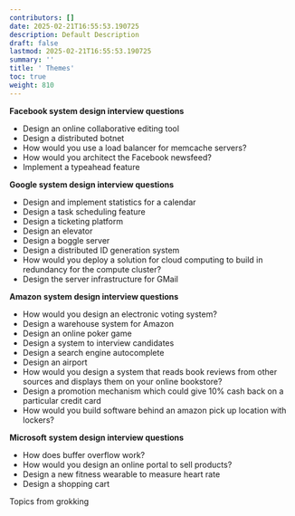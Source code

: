 ```yaml
---
contributors: []
date: 2025-02-21T16:55:53.190725
description: Default Description
draft: false
lastmod: 2025-02-21T16:55:53.190725
summary: ''
title: ' Themes'
toc: true
weight: 810
---
```


**Facebook system design interview questions**

* Design an online collaborative editing tool
* Design a distributed botnet
* How would you use a load balancer for memcache servers?
* How would you architect the Facebook newsfeed?
* Implement a typeahead feature

**Google system design interview questions**

* Design and implement statistics for a calendar
* Design a task scheduling feature
* Design a ticketing platform
* Design an elevator
* Design a boggle server
* Design a distributed ID generation system
* How would you deploy a solution for cloud computing to build in redundancy for the compute cluster?
* Design the server infrastructure for GMail

**Amazon** **system design interview questions**

* How would you design an electronic voting system?
* Design a warehouse system for Amazon
* Design an online poker game
* Design a system to interview candidates
* Design a search engine autocomplete
* Design an airport
* How would you design a system that reads book reviews from other sources and displays them on your online bookstore?
* Design a promotion mechanism which could give 10% cash back on a particular credit card
* How would you build software behind an amazon pick up location with lockers?

**Microsoft** **system design interview questions**

* How does buffer overflow work?
* How would you design an online portal to sell products?
* Design a new fitness wearable to measure heart rate
* Design a shopping cart

Topics from grokking
